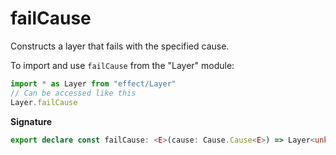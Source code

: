 # failCause

Constructs a layer that fails with the specified cause.

To import and use `failCause` from the "Layer" module:

```ts
import * as Layer from "effect/Layer"
// Can be accessed like this
Layer.failCause
```

**Signature**

```ts
export declare const failCause: <E>(cause: Cause.Cause<E>) => Layer<unknown, E, never>
```

